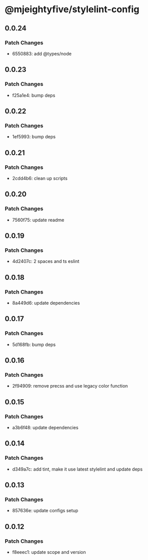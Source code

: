 # @mjeightyfive/stylelint-config

## 0.0.24

### Patch Changes

- 6550883: add @types/node

## 0.0.23

### Patch Changes

- f25a1e4: bump deps

## 0.0.22

### Patch Changes

- 1ef5993: bump deps

## 0.0.21

### Patch Changes

- 2cdd4b6: clean up scripts

## 0.0.20

### Patch Changes

- 7560f75: update readme

## 0.0.19

### Patch Changes

- 4d2407c: 2 spaces and ts eslint

## 0.0.18

### Patch Changes

- 8a449d6: update dependencies

## 0.0.17

### Patch Changes

- 5d168fb: bump deps

## 0.0.16

### Patch Changes

- 2f94909: remove precss and use legacy color function

## 0.0.15

### Patch Changes

- a3b6f48: update dependencies

## 0.0.14

### Patch Changes

- d349a7c: add tint, make it use latest stylelint and update deps

## 0.0.13

### Patch Changes

- 857636e: update configs setup

## 0.0.12

### Patch Changes

- f8eeec1: update scope and version
